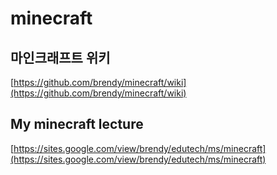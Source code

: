 # minecraft
  
  

## 마인크래프트 위키
[https://github.com/brendy/minecraft/wiki](https://github.com/brendy/minecraft/wiki)

## My minecraft lecture
[https://sites.google.com/view/brendy/edutech/ms/minecraft](https://sites.google.com/view/brendy/edutech/ms/minecraft)
